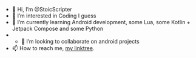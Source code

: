 - 👋 Hi, I’m @StoicScripter
- 👀 I’m interested in Coding I guess
- 🌱 I’m currently learning Android development, some Lua, some Kotlin + Jetpack Compose and some Python
- - 💞️ I’m looking to collaborate on android projects
- 📫 How to reach me, [my linktree](https://linktr.ee/StoicScripter).

<!---
StoicScripter/StoicScripter is a ✨ special ✨ repository because its `README.md` (this file) appears on your GitHub profile.
You can click the Preview link to take a look at your changes.
--->
